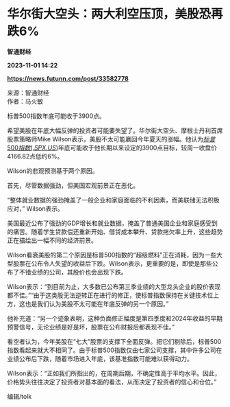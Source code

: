 # 华尔街大空头：两大利空压顶，美股恐再跌6%
**智通财经**

**2023-11-01 14:22**

**https://news.futunn.com/post/33582778**

来源：智通财经  
作者：马火敏

标普500指数年底可能收于3900点。

希望美股在年底大幅反弹的投资者可能要失望了。华尔街大空头、摩根士丹利首席股票策略师Mike Wilson表示，美股不太可能赢回今年夏天的涨幅。他认为[$标普500指数(.SPX.US)$](https://www.futunn.com/quote/stock?m=us&code=.SPX)年底可能收于他长期以来设定的3900点目标，较周一收盘价4166.82点低约6%。

Wilson的悲观预测基于两个原因。

首先，尽管数据强劲，但美国宏观前景正在恶化。

“整体就业数据的强劲掩盖了一般企业和家庭面临的不利因素，而美联储无法积极应对，” Wilson表示。

美国最近公布了强劲的GDP增长和就业数据，掩盖了普通美国企业和家庭感受到的痛苦。随着学生贷款偿还重新开始、借贷成本攀升、贷款拖欠率上升，这些趋势正在描绘出一幅不同的经济前景。

Wilson看衰美股的第二个原因是标普500指数的“超级燃料”正在消耗，因为一些大型股票在公布令人失望的收益后下跌。Wilson表示，更重要的是，即使是那些公布了不错业绩的公司，其股价也会出现下跌。

Wilson表示：“到目前为止，大多数已公布第三季业绩的大型龙头企业的股价表现都不佳。”“由于这类股无法逆转正在进行的修正，使标普指数保持在关键技术位上方，这也是我们认为美股不太可能在年底反弹的另一个原因。”

他补充道：“另一个迹象表明，这种负面修正幅度是第四季度和2024年收益的早期预警信号，无论业绩是好是坏，股票在公布财报后都表现不佳。”

看空者认为，今年美股在“七大”股票的支撑下全面反弹。把它们剔除后，标普500指数看起来就大不相同了。由于标普500指数仅由七家公司支撑，其中许多公司在业绩公布后下跌，随着市场进入年底，该基准指数可能难以获得动力。

Wilson表示：“正如我们所指出的，在周期后期，不确定性高于平均水平。因此，价格势头往往决定了投资者对基本面的看法，从而决定了投资者的信心和仓位。”

编辑/tolk